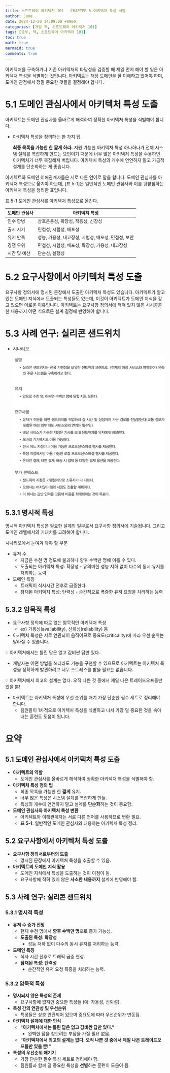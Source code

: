 ```yaml
---
title: 소프트웨어 아키텍처 101 - CHAPTER 5 아키텍처 특성 식별
author: June
date: 2024-12-20 14:09:00 +0900
categories: [개발 책, 소프트웨어 아키텍처 101]
tags: [공부, 책, 소프트웨어 아키텍처 101]
toc: true
math: true
mermaid: true
comments: true
---
```


아키텍처를 구축하거나 기존 아키텍처의 타당성을 검증할 때 제일 먼저 해야 할 일은 아키텍처 특성을 식별하는 것입니다. 아키텍트는 해당 도메인을 잘 이해하고 있어야 하며, 도메인 관점에서 정말 중요한 것들을 결정해야 합니다.

# 5.1 도메인 관심사에서 아키텍처 특성 도출

아키텍트는 도메인 관심사를 올바르게 해석하여 정확한 아키텍처 특성을 식별해야 합니다.

- 아키텍처 특성을 정의하는 한 가지 팁.
    
    **최종 목록을 가능한 한 짧게 하라.**
    지원 가능한 아키텍처 특성 하나하나가 전체 시스템 설계를 복잡하게 만드는 요인이기 때문에 너무 많은 아키텍처 특성을 수용하면 아키텍처가 너무 복잡해져 버립니다. 아키텍처 특성의 개수에 연연하지 말고 가급적 설계를 단순화하는 게 좋습니다.
    

아키텍트와 도메인 이해관계자들은 서로 다른 언어로 말을 합니다. 도메인 관심사를 아키텍처 특성으로 옮겨야 하는데, [표 5-1]은 일반적인 도메인 관심사와 이를 뒷받침하는 아키텍처 특성을 정리한 표입니다.

표 5-1 도메인 관심사를 아키텍처 특성으로 옮긴다.

| 도메인 관심사 | 아키텍처 특성 |
| --- | --- |
| 인수 합병 | 상호운용성, 확장성, 적응성, 신장성 |
| 출시 시기 | 민첩성, 시험성, 배포성 |
| 유저 만족 | 성능, 가용성, 내고장성, 시험성, 배포성, 민첩성, 보안 |
| 경쟁 우위 | 민첩성, 시험성, 배포성, 확장성, 가용성, 내고장성 |
| 시간 및 예산 | 단순성, 실행성 |

# 5.2 요구사항에서 아키텍처 특성 도출

요구사항 정의서에 명시된 문장에서 도출한 아키텍처 특성도 있습니다. 아키텍트가 알고 있는 도메인 지식에서 도출되는 특성들도 있는데, 이것이 아키텍트가 도메인 지식을 갖고 있으면 이로운 이유입니다. 아키텍트는 요구사항 정의서에 적혀 있지 않은 시시콜콜한 내용까지 어떤 식으로든 설계 결정에 반영해야 합니다.

# 5.3 사례 연구: 실리콘 샌드위치

- 시나리오
    
    ![스크린샷 2024-07-29 오후 12.38.02.png](/posts/development-books/fundamentals-of-software-architecture/CHAPTER05/001.png)
    

## 5.3.1 명시적 특성

명시적 아키텍처 특성은 필요한 설계의 일부로서 요구사항 정의서에 기술됩니다. 그리고 도메인 레벨에서의 기대치를 고려해야 합니다.

시나리오에서 눈여겨 봐야 할 부분

- 유저 수
    - 지금은 수천 명 정도에 불과하나 향후 수백만 명에 이를 수 있다.
    - 도출되는 아키텍처 특성: 확장성 - 유의미한 성능 저하 없이 다수의 동시 유저를 처리하는 능력
- 도메인 특징
    - 트래픽이 식사시간 전후로 급증한다.
    - 잠재된 아키텍처 특성: 탄력성 - 순간적으로 폭증한 유저 요청을 처리하는 능력

## 5.3.2 암묵적 특성

- 요구사항 정의에 따로 없는 암묵적인 아키텍처 특성
    - ex) 가용성(availability), 신뢰성(reliability) 등
- 아키텍처 특성은 서로 연관되어 움직이므로 중요도(criticality)에 따라 우선 순위는 달라질 수 있습니다.

<aside>
💡 아키텍처에서는 틀린 답은 없고 값비싼 답만 있다.

</aside>

- 개발자는 어떤 방법을 쓰더라도 기능을 구현할 수 있으므로 아키텍트는 아키텍처 특성을 정확하게 발견하려고 너무 스트레스를 받을 필요는 없습니다.

<aside>
💡 아키텍처에서 최고의 설계는 없다. 오직 나쁜 것 중에서 제일 나은 트레이드오프들만 있을 뿐!

</aside>

- 아키텍트는 아키텍처 특성에 우선 순위를 매겨 가장 단순한 필수 세트로 정리해야 합니다.
    - 팀원들이 1차적으로 아키텍처 특성을 식별하고 나서 가장 덜 중요한 것을 솎아내는 훈련도 도움이 됩니다.

# 요약

## 5.1 도메인 관심사에서 아키텍처 특성 도출

- **아키텍트의 역할**
    - 도메인 관심사를 올바르게 해석하여 정확한 아키텍처 특성을 식별해야 함.
- **아키텍처 특성 정의 팁**
    - 최종 목록을 가능한 한 **짧게** 유지.
    - 너무 많은 특성은 시스템 설계를 복잡하게 만듦.
    - 특성의 개수에 연연하지 말고 설계를 **단순화**하는 것이 중요함.
- **도메인 관심사와 아키텍처 특성 변환**
    - 아키텍트와 이해관계자는 서로 다른 언어를 사용하므로 변환 필요.
    - **표 5-1**: 일반적인 도메인 관심사와 대응하는 아키텍처 특성 정리.

## 5.2 요구사항에서 아키텍처 특성 도출

- **요구사항 정의서로부터의 도출**
    - 명시된 문장에서 아키텍처 특성을 추출할 수 있음.
- **아키텍트의 도메인 지식 활용**
    - 도메인 지식에서 특성을 도출하는 것이 이점이 됨.
    - 요구사항에 적혀 있지 않은 **사소한 내용까지** 설계에 반영해야 함.

## 5.3 사례 연구: 실리콘 샌드위치

### 5.3.1 명시적 특성

- **유저 수 증가 전망**
    - 현재 수천 명에서 **향후 수백만 명**으로 증가 가능성.
    - **도출된 특성**: **확장성**
        - 성능 저하 없이 다수의 동시 유저를 처리하는 능력.
- **도메인 특징**
    - 식사 시간 전후로 트래픽 급증 현상.
    - **잠재된 특성**: **탄력성**
        - 순간적인 유저 요청 폭증을 처리하는 능력.

### 5.3.2 암묵적 특성

- **명시되지 않은 특성의 존재**
    - 요구사항에 없지만 중요한 특성들 (예: 가용성, 신뢰성).
- **특성 간의 연관성 및 우선순위**
    - 특성들은 상호 연관되어 있으며 중요도에 따라 우선순위가 변동됨.
- **아키텍처 설계에 대한 인식**
    - **"아키텍처에서는 틀린 답은 없고 값비싼 답만 있다."**
        - 완벽한 답을 찾으려는 부담을 가질 필요 없음.
    - **"아키텍처에서 최고의 설계는 없다. 오직 나쁜 것 중에서 제일 나은 트레이드오프들만 있을 뿐!"**
- **특성의 우선순위 매기기**
    - 가장 단순한 필수 특성 세트로 정리해야 함.
    - 팀원들과 함께 덜 중요한 특성을 **선별**하는 훈련이 도움이 됨.
